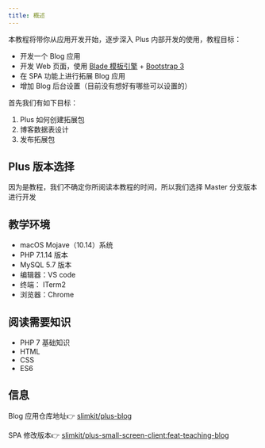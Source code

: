 ```yaml
---
title: 概述
---
```


本教程将带你从应用开发开始，逐步深入 Plus 内部开发的使用，教程目标：

- 开发一个 Blog 应用
- 开发 Web 页面，使用 [Blade 模板引擎](https://laravel-china.org/docs/laravel/5.7/blade/2265) + [Bootstrap 3](https://v3.bootcss.com/)
- 在 SPA 功能上进行拓展 Blog 应用
- 增加 Blog 后台设置（目前没有想好有哪些可以设置的）

首先我们有如下目标：

1. Plus 如何创建拓展包
2. 博客数据表设计
3. 发布拓展包

## Plus 版本选择

因为是教程，我们不确定你所阅读本教程的时间，所以我们选择 Master 分支版本进行开发

## 教学环境

- macOS Mojave（10.14）系统
- PHP 7.1.14 版本
- MySQL 5.7 版本
- 编辑器：VS code
- 终端： ITerm2
- 浏览器：Chrome

## 阅读需要知识

- PHP 7 基础知识
- HTML
- CSS
- ES6

## 信息

Blog 应用仓库地址👉 [slimkit/plus-blog](https://github.com/slimkit/plus-blog)

SPA 修改版本👉 [slimkit/plus-small-screen-client:feat-teaching-blog](https://github.com/slimkit/plus-small-screen-client/tree/feat-teaching-blog)
